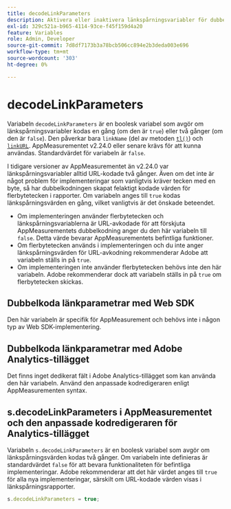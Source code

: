 ```yaml
---
title: decodeLinkParameters
description: Aktivera eller inaktivera länkspårningsvariabler för dubbelkodning av AppMeasurement.
exl-id: 329c521a-b965-4114-93ce-f45f159d4a20
feature: Variables
role: Admin, Developer
source-git-commit: 7d8df7173b3a78bcb506cc894e2b3deda003e696
workflow-type: tm+mt
source-wordcount: '303'
ht-degree: 0%

---
```


# decodeLinkParameters

Variabeln `decodeLinkParameters` är en boolesk variabel som avgör om länkspårningsvariabler kodas en gång (om den är `true`) eller två gånger (om den är `false`). Den påverkar bara `linkName` (del av metoden [`tl()`](../functions/tl-method.md)) och [`linkURL`](linkurl.md). AppMeasurementet v2.24.0 eller senare krävs för att kunna användas. Standardvärdet för variabeln är `false`.

I tidigare versioner av AppMeasurementet än v2.24.0 var länkspårningsvariabler alltid URL-kodade två gånger. Även om det inte är något problem för implementeringar som vanligtvis kräver tecken med en byte, så har dubbelkodningen skapat felaktigt kodade värden för flerbytetecken i rapporter. Om variabeln anges till `true` kodas länkspårningsvärden en gång, vilket vanligtvis är det önskade beteendet.

* Om implementeringen använder flerbytetecken och länkspårningsvariablerna är URL-avkodade för att förskjuta AppMeasurementets dubbelkodning anger du den här variabeln till `false`. Detta värde bevarar AppMeasurementets befintliga funktioner.
* Om flerbytetecken används i implementeringen och du inte anger länkspårningsvärden för URL-avkodning rekommenderar Adobe att variabeln ställs in på `true`.
* Om implementeringen inte använder flerbytetecken behövs inte den här variabeln. Adobe rekommenderar dock att variabeln ställs in på `true` om flerbytetecken skickas.

## Dubbelkoda länkparametrar med Web SDK

Den här variabeln är specifik för AppMeasurement och behövs inte i någon typ av Web SDK-implementering.

## Dubbelkoda länkparametrar med Adobe Analytics-tillägget

Det finns inget dedikerat fält i Adobe Analytics-tillägget som kan använda den här variabeln. Använd den anpassade kodredigeraren enligt AppMeasurementen syntax.

## s.decodeLinkParameters i AppMeasurementet och den anpassade kodredigeraren för Analytics-tillägget

Variabeln `s.decodeLinkParameters` är en boolesk variabel som avgör om länkspårningsvärden kodas två gånger. Om variabeln inte definieras är standardvärdet `false` för att bevara funktionaliteten för befintliga implementeringar. Adobe rekommenderar att det här värdet anges till `true` för alla nya implementeringar, särskilt om URL-kodade värden visas i länkspårningsrapporter.

```js
s.decodeLinkParameters = true;
```
